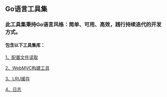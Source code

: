 ## Go语言工具集

### 此工具集秉持Go语言风格：简单、可用、高效，践行持续迭代的开发方式。
#### 包含以下工具集库：


[1、配置文件读取](./conf/conf.md "应用启动配置读取")

[2、WebMVC构建工具](./http/http.md "WebServer和View层的快速构建")

[3、LRU缓存](./cache/cache.md "其他组件依赖LRU缓存实现")

[4、日志](./log/log.md "日志输出")
     
